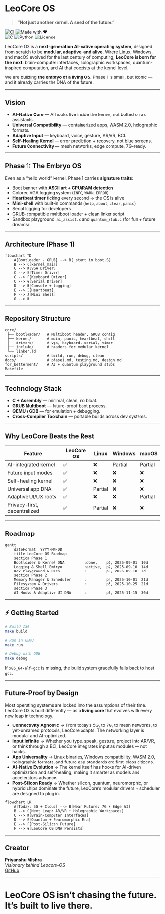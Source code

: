 # LeoCore OS

> **“Not just another kernel. A seed of the future.”**


[![ CI](https://github.com/priyanshumishra610/Leocore-OS/actions/workflows/phase1-ci.yml/badge.svg)](https://github.com/priyanshumishra610/Leocore-OS/actions/workflows/phase1-ci.yml)
![Made with ❤️](https://img.shields.io/badge/made%20with-%E2%9D%A4-red)  
![C](https://img.shields.io/badge/C-language-blue?logo=c)
![Python](https://img.shields.io/badge/Python-3.11-yellow?logo=python)
![License](https://img.shields.io/github/license/priyanshumishra610/Leocore-OS?color=purple)


LeoCore OS is a **next-generation AI-native operating system**, designed from scratch to be **modular, adaptive, and alive**.
Where Linux, Windows, and macOS evolved for the last century of computing, **LeoCore is born for the next**:
brain-computer interfaces, holographic workspaces, quantum-inspired computation, and AI that coexists at the kernel level.

We are building **the embryo of a living OS**. Phase 1 is small, but iconic — and it already carries the DNA of the future.

---

## Vision

* **AI-Native Core** — AI hooks live inside the kernel, not bolted on as assistants.
* **Universal Compatibility** — containerized apps, WASM 2.0, holographic formats.
* **Adaptive Input** — keyboard, voice, gesture, AR/VR, BCI.
* **Self-Healing Kernel** — error prediction + recovery, not blue screens.
* **Future Connectivity** — mesh networks, edge compute, 7G-ready.

---

## Phase 1: The Embryo OS

Even as a “hello world” kernel, Phase 1 carries **signature traits**:

* Boot banner with **ASCII art + CPU/RAM detection**
* Colored VGA logging system (`INFO`, `WARN`, `ERROR`)
* **Heartbeat timer** ticking every second → the OS is alive
* **Mini-shell** with built-in commands (`help`, `about`, `clear`, `panic`)
* Serial logging for developers
* GRUB-compatible multiboot loader + clean linker script
* Sandbox playground: `ai_assist.c` and `quantum_stub.c` (for fun + future dreams)

---

## Architecture (Phase 1)

```mermaid
flowchart TD
    A[Bootloader - GRUB] --> B[_start in boot.S]
    B --> C[kernel_main]
    C --> D[VGA Driver]
    C --> E[Timer Driver]
    C --> F[Keyboard Driver]
    C --> G[Serial Driver]
    D --> H[Console + Logging]
    E --> I[Heartbeat]
    F --> J[Mini Shell]
    G --> H
```

---

## Repository Structure

```plaintext
core/
 ├── bootloader/   # Multiboot header, GRUB config
 ├── kernel/       # main, panic, heartbeat, shell
 ├── drivers/      # vga, keyboard, serial, timer
 ├── include/      # headers for modular kernel
 └── linker.ld
scripts/           # build, run, debug, clean
docs/              # phase1.md, testing.md, design.md
for_betterment/    # AI + quantum playground stubs
Makefile
```

---

## Technology Stack

* **C + Assembly** — minimal, clean, no bloat.
* **GRUB Multiboot** — future-proof boot process.
* **QEMU / GDB** — for emulation + debugging.
* **Cross-Compiler Toolchain** — portable builds across dev systems.

---

## Why LeoCore Beats the Rest

| Feature                      | LeoCore OS | Linux   | Windows | macOS   |
| ---------------------------- | ---------- | ------- | ------- | ------- |
| AI-integrated kernel         | ✅          | ❌       | Partial | Partial |
| Future input modes           | ✅          | ❌       | ❌       | ❌       |
| Self-healing kernel          | ✅          | ❌       | ❌       | ❌       |
| Universal app DNA            | ✅          | Partial | ❌       | ❌       |
| Adaptive UI/UX roots         | ✅          | ❌       | ❌       | Partial |
| Privacy-first, decentralized | ✅          | Partial | ❌       | ❌       |

---

## Roadmap

```mermaid
gantt
    dateFormat  YYYY-MM-DD
    title LeoCore OS Roadmap
    section Phase 1
    Bootloader & Kernel DNA         :done,    p1, 2025-09-01, 10d
    Logging & Shell Embryo          :active,  p2, 2025-09-10, 14d
    Dev Playground & Docs           :         p3, 2025-09-18, 7d
    section Phase 2
    Memory Manager & Scheduler      :         p4, 2025-10-01, 21d
    Filesystem & Drivers            :         p5, 2025-10-25, 21d
    section Phase 3
    AI Hooks & Adaptive UI DNA      :         p6, 2025-11-15, 30d
```

---

## ⚡ Getting Started

```bash
# Build ISO
make build

# Run in QEMU
make run

# Debug with GDB
make debug
```

If `x86_64-elf-gcc` is missing, the build system gracefully falls back to host `gcc`.

---

## Future-Proof by Design

Most operating systems are locked into the assumptions of their time.
LeoCore OS is built differently — as a **living core** that evolves with every new leap in technology.

* **Connectivity Agnostic** → From today’s 5G, to 7G, to mesh networks, to yet-unnamed protocols, LeoCore adapts. The networking layer is modular and AI-optimized.
* **Input Infinite** → Whether you type, speak, gesture, project into AR/VR, or think through a BCI, LeoCore integrates input as modules — not hacks.
* **App Universality** → Linux binaries, Windows compatibility, WASM 2.0, holographic formats, and future app standards are first-class citizens.
* **AI-Native Evolution** → The kernel itself has hooks for AI-driven optimization and self-healing, making it smarter as models and accelerators advance.
* **Post-Silicon Ready** → Whether silicon, quantum, neuromorphic, or hybrid chips dominate the future, LeoCore’s modular drivers + scheduler are designed to plug in.

```mermaid
flowchart LR
    A[Today: 5G + Cloud] --> B[Near Future: 7G + Edge AI]
    B --> C[Next Leap: AR/VR + Holographic Workspaces]
    C --> D[Brain-Computer Interfaces]
    D --> E[Quantum + Neuromorphic Era]
    E --> F[Post-Silicon Future]
    F --> G[LeoCore OS DNA Persists]
```
---
## Creator  
**Priyanshu Mishra**  
*Visionary behind Leocore-OS*  
 [GitHub](https://github.com/priyanshumishra610) 


---
# **LeoCore OS isn’t chasing the future. It’s built to live there.**




